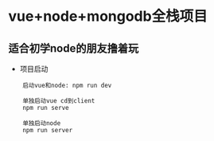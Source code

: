 # vue+node+mongodb全栈项目
## 适合初学node的朋友撸着玩
+ 项目启动
~~~
    启动vue和node: npm run dev
~~~
~~~
    单独启动vue cd到client
    npm run serve
~~~
~~~
    单独启动node
    npm run server
~~~
